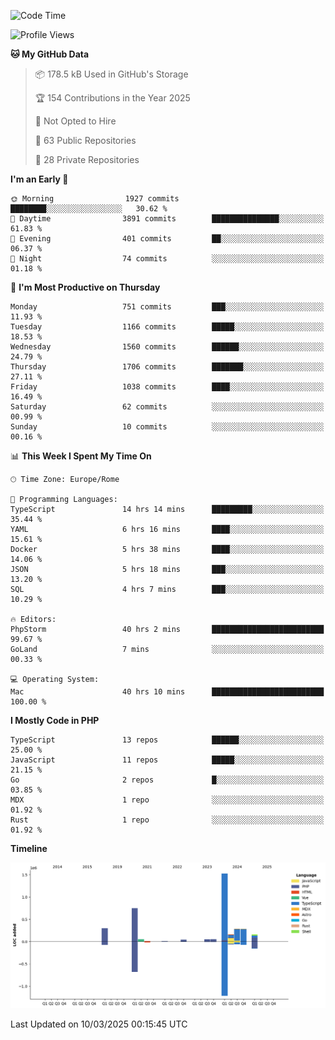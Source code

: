 <!--START_SECTION:waka-->
![Code Time](http://img.shields.io/badge/Code%20Time-5%2C766%20hrs%2048%20mins-blue)

![Profile Views](http://img.shields.io/badge/Profile%20Views-0-blue)

**🐱 My GitHub Data** 

> 📦 178.5 kB Used in GitHub's Storage 
 > 
> 🏆 154 Contributions in the Year 2025
 > 
> 🚫 Not Opted to Hire
 > 
> 📜 63 Public Repositories 
 > 
> 🔑 28 Private Repositories 
 > 
**I'm an Early 🐤** 

```text
🌞 Morning                1927 commits        ████████░░░░░░░░░░░░░░░░░   30.62 % 
🌆 Daytime                3891 commits        ███████████████░░░░░░░░░░   61.83 % 
🌃 Evening                401 commits         ██░░░░░░░░░░░░░░░░░░░░░░░   06.37 % 
🌙 Night                  74 commits          ░░░░░░░░░░░░░░░░░░░░░░░░░   01.18 % 
```
📅 **I'm Most Productive on Thursday** 

```text
Monday                   751 commits         ███░░░░░░░░░░░░░░░░░░░░░░   11.93 % 
Tuesday                  1166 commits        █████░░░░░░░░░░░░░░░░░░░░   18.53 % 
Wednesday                1560 commits        ██████░░░░░░░░░░░░░░░░░░░   24.79 % 
Thursday                 1706 commits        ███████░░░░░░░░░░░░░░░░░░   27.11 % 
Friday                   1038 commits        ████░░░░░░░░░░░░░░░░░░░░░   16.49 % 
Saturday                 62 commits          ░░░░░░░░░░░░░░░░░░░░░░░░░   00.99 % 
Sunday                   10 commits          ░░░░░░░░░░░░░░░░░░░░░░░░░   00.16 % 
```


📊 **This Week I Spent My Time On** 

```text
🕑︎ Time Zone: Europe/Rome

💬 Programming Languages: 
TypeScript               14 hrs 14 mins      █████████░░░░░░░░░░░░░░░░   35.44 % 
YAML                     6 hrs 16 mins       ████░░░░░░░░░░░░░░░░░░░░░   15.61 % 
Docker                   5 hrs 38 mins       ████░░░░░░░░░░░░░░░░░░░░░   14.06 % 
JSON                     5 hrs 18 mins       ███░░░░░░░░░░░░░░░░░░░░░░   13.20 % 
SQL                      4 hrs 7 mins        ███░░░░░░░░░░░░░░░░░░░░░░   10.29 % 

🔥 Editors: 
PhpStorm                 40 hrs 2 mins       █████████████████████████   99.67 % 
GoLand                   7 mins              ░░░░░░░░░░░░░░░░░░░░░░░░░   00.33 % 

💻 Operating System: 
Mac                      40 hrs 10 mins      █████████████████████████   100.00 % 
```

**I Mostly Code in PHP** 

```text
TypeScript               13 repos            ██████░░░░░░░░░░░░░░░░░░░   25.00 % 
JavaScript               11 repos            █████░░░░░░░░░░░░░░░░░░░░   21.15 % 
Go                       2 repos             █░░░░░░░░░░░░░░░░░░░░░░░░   03.85 % 
MDX                      1 repo              ░░░░░░░░░░░░░░░░░░░░░░░░░   01.92 % 
Rust                     1 repo              ░░░░░░░░░░░░░░░░░░░░░░░░░   01.92 % 
```



**Timeline**

![Lines of Code chart](https://raw.githubusercontent.com/frnwtr/frnwtr/main/assets/bar_graph.png)


 Last Updated on 10/03/2025 00:15:45 UTC
<!--END_SECTION:waka-->